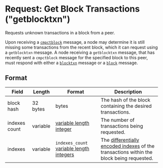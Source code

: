 # Request: Get Block Transactions ("getblocktxn")

Requests unknown transactions in a block from a peer.

Upon receiving a [`cmpctblock`](/protocol/network/messages/cmpctblock) message, a node may determine it is still missing some transactions from the recent block, which it can request using a `getblocktxn` message.
A node receiving a `getblocktxn` message, that has recently sent a `cmpctblock` message for the specified block to this peer, must respond with either a [`blocktxn`](/protocol/network/messages/blocktxn) message or a [`block`](/protocol/network/messages/block) message.

## Format

| Field | Length | Format | Description |
|--|--|--|--|
| block hash | 32 bytes | bytes | The hash of the block containing the desired transactions. |
| indexes count | variable | [variable length integer](/protocol/formats/variable-length-integer) | The number of transactions being requested. |
| indexes | variable | `indexes_count` [variable length integers](/protocol/formats/variable-length-integer) | The [differentially encoded indexes](/protocol/network/messages/cmpctblock#differentially-encoded-indexes) of the transactions within the block being requested. |
